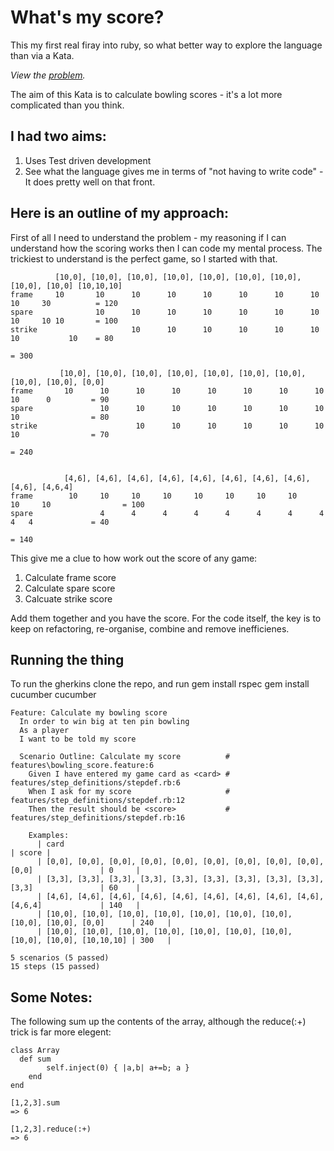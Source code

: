 What's my score?
================

This my first real firay into ruby, so what better way to explore the language than via a Kata.  

*View the [problem](http://code.joejag.com/coding-dojo-bowling-scores/).*

The aim of this Kata is to calculate bowling scores - it's a lot more complicated than you think.


I had two aims:
---------------
1) Uses Test driven development
2) See what the language gives me in terms of "not having to write code" - It does pretty well on that front.
  

Here is an outline of my approach:
----------------------------------

First of all I need to understand the problem - my reasoning if I can understand how the scoring works then I can code my mental process.  The trickiest to understand is the perfect game, so I started with that.  

              [10,0], [10,0], [10,0], [10,0], [10,0], [10,0], [10,0], [10,0], [10,0] [10,10,10]
    frame     10       10      10      10      10      10      10      10      10     30          = 120  
    spare              10      10      10      10      10      10      10      10     10 10       = 100 
    strike                     10      10      10      10      10      10      10           10    = 80    
                                                                                                  = 300

               [10,0], [10,0], [10,0], [10,0], [10,0], [10,0], [10,0], [10,0], [10,0], [0,0] 
    frame       10      10      10      10      10      10      10      10      10      0         = 90
    spare               10      10      10      10      10      10      10      10                = 80
    strike                      10      10      10      10      10      10      10                = 70
                                                                                                  = 240


                [4,6], [4,6], [4,6], [4,6], [4,6], [4,6], [4,6], [4,6], [4,6], [4,6,4]
    frame        10     10     10     10     10     10     10     10     10     10                = 100
    spare               4      4      4      4      4      4      4      4      4   4             = 40
                                                                                                  = 140

This give me a clue to how work out the score of any game:
1) Calculate frame score
2) Calculate spare score
3) Calcuate strike score

Add them together and you have the score.  For the code itself, the key is to keep on refactoring, re-organise, combine and remove inefficienes. 


Running the thing
-----------------

To run the gherkins clone the repo, and run
    gem install rspec
    gem install cucumber
    cucumber

    Feature: Calculate my bowling score
      In order to win big at ten pin bowling
      As a player
      I want to be told my score

      Scenario Outline: Calculate my score          # features\bowling_score.feature:6
        Given I have entered my game card as <card> # features/step_definitions/stepdef.rb:6
        When I ask for my score                     # features/step_definitions/stepdef.rb:12
        Then the result should be <score>           # features/step_definitions/stepdef.rb:16
    
        Examples:
          | card                                                                               | score |
          | [0,0], [0,0], [0,0], [0,0], [0,0], [0,0], [0,0], [0,0], [0,0], [0,0]               | 0     |
          | [3,3], [3,3], [3,3], [3,3], [3,3], [3,3], [3,3], [3,3], [3,3], [3,3]               | 60    |
          | [4,6], [4,6], [4,6], [4,6], [4,6], [4,6], [4,6], [4,6], [4,6], [4,6,4]             | 140   |
          | [10,0], [10,0], [10,0], [10,0], [10,0], [10,0], [10,0], [10,0], [10,0], [0,0]      | 240   |
          | [10,0], [10,0], [10,0], [10,0], [10,0], [10,0], [10,0], [10,0], [10,0], [10,10,10] | 300   |

    5 scenarios (5 passed)
    15 steps (15 passed)


Some Notes:
-----------

The following sum up the contents of the array, although the reduce(:+) trick is far more elegent:

    class Array
      def sum
		    self.inject(0) { |a,b| a+=b; a }
	    end
    end

    [1,2,3].sum
    => 6

    [1,2,3].reduce(:+)
    => 6

